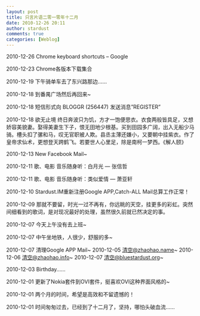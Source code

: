 ```yaml
---
layout: post
title: 只言片语二零一零年十二月
date: 2010-12-26 20:11
author: stardust
comments: true
categories: [Weblog]
---
```

2010-12-26 Chrome keyboard shortcuts – Google

2010-12-23 Chrome各版本下载集合

2010-12-19 下午骑单车去了东兴路那边……

2010-12-18 到番禺广场然后再回来~

2010-12-18 短信形式向 BLOGGR (256447) 发送消息”REGISTER”

2010-12-18 欲无止境
终日奔波只为饥，方才一饱便思衣。衣食两般皆具足，又想娇容美貌妻。娶得美妻生下子，恨无田地少根基。买到田园多广阔，出入无船少马骑。槽头扣了骡和马，叹无官职被人欺。县丞主薄还嫌小，又要朝中挂紫衣。作了皇帝求仙术，更想登天跨鹤飞。若要世人心里足，除是南柯一梦西。《解人颐》

2010-12-13 New Facebook Mail~

2010-12-11 歌、电影 音乐随身听：白月光 — 张信哲

2010-12-11 歌、电影 音乐随身听：类似爱情 — 萧亚轩

2010-12-10 Stardust.IM重新注册Google APP,Catch-ALL Mail总算工作正常！

2010-12-09 那就不要留，时光一过不再有，你远眺的天空，挂更多的彩虹。突然间细看到的歌词，是对现况最好的处理，虽然很久前就已然决定的事。

2010-12-07 今天上午没有去上班~

2010-12-07 中午坐地铁，人很少，舒服的多~

2010-12-07 清理Google APP Mail~ 
2010-12-05 清空@zhaohao.name~
2010-12-06 清空@zhaohao.info~
2010-12-07 清空@bluestardust.org~

2010-12-03 Birthday……

2010-12-01 更新了Nokia套件到OVI套件，挺喜欢OVI这种界面风格的~

2010-12-01 两个月的时间，希望是高效和不留遗憾的！

2010-12-01 时间匆匆过去，已经到了十二月了，坚持，哪怕头破血流……
